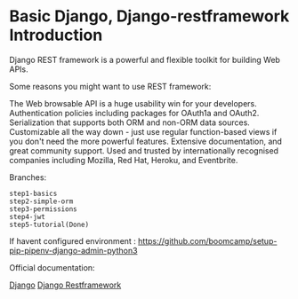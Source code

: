 # Basic Django, Django-restframework Introduction

Django REST framework is a powerful and flexible toolkit for building Web APIs.

Some reasons you might want to use REST framework:

The Web browsable API is a huge usability win for your developers.
Authentication policies including packages for OAuth1a and OAuth2.
Serialization that supports both ORM and non-ORM data sources.
Customizable all the way down - just use regular function-based views if you don't need the more powerful features.
Extensive documentation, and great community support.
Used and trusted by internationally recognised companies including Mozilla, Red Hat, Heroku, and Eventbrite.

Branches:

```
step1-basics
step2-simple-orm
step3-permissions
step4-jwt
step5-tutorial(Done)
```

If havent configured environment : https://github.com/boomcamp/setup-pip-pipenv-django-admin-python3

Official documentation:

[Django](https://www.djangoproject.com/)
[Django Restframework](https://www.django-rest-framework.org/)
